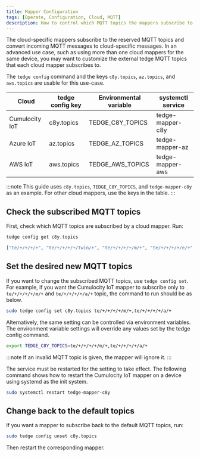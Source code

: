 ```yaml
---
title: Mapper Configuration
tags: [Operate, Configuration, Cloud, MQTT]
description: How to control which MQTT topics the mappers subscribe to
---
```


The cloud-specific mappers subscribe to the reserved MQTT topics and convert incoming MQTT messages to cloud-specific messages.
In an advanced use case, such as using more than one cloud mappers for the same device,
you may want to customize the external tedge MQTT topics that each cloud mapper subscribes to.

The `tedge config` command and the keys `c8y.topics`, `az.topics`, and `aws.topics` are usable for this use-case.

| Cloud          | tedge config key | Environmental variable | systemctl service |
|----------------|------------------|------------------------|-------------------|
| Cumulocity IoT | c8y.topics       | TEDGE_C8Y_TOPICS       | tedge-mapper-c8y  |
| Azure IoT      | az.topics        | TEDGE_AZ_TOPICS        | tedge-mapper-az   |
| AWS IoT        | aws.topics       | TEDGE_AWS_TOPICS       | tedge-mapper-aws  |

:::note
This guide uses `c8y.topics`, `TEDGE_C8Y_TOPICS`, and `tedge-mapper-c8y` as an example.
For other cloud mappers, use the keys in the table.
:::

## Check the subscribed MQTT topics

First, check which MQTT topics are subscribed by a cloud mapper. Run:

```sh
tedge config get c8y.topics
```

```sh title="Output"
["te/+/+/+/+", "te/+/+/+/+/twin/+", "te/+/+/+/+/m/+", "te/+/+/+/+/e/+", "te/+/+/+/+/a/+", "te/+/+/+/+/status/health"]
```

## Set the desired new MQTT topics

If you want to change the subscribed MQTT topics, use `tedge config set`.
For example, if you want the Cumulocity IoT mapper to subscribe only to `te/+/+/+/+/m/+` and `te/+/+/+/+/a/+` topic,
the command to run should be as below.

```sh
sudo tedge config set c8y.topics te/+/+/+/+/m/+,te/+/+/+/+/a/+
```

Alternatively, the same setting can be controlled via environment variables.
The environment variable settings will override any values set by the tedge config command.

```sh
export TEDGE_C8Y_TOPICS=te/+/+/+/+/m/+,te/+/+/+/+/a/+
```

:::note
If an invalid MQTT topic is given, the mapper will ignore it.
:::

The service must be restarted for the setting to take effect.
The following command shows how to restart the Cumulocity IoT mapper on a device using systemd as the init system.

```sh
sudo systemctl restart tedge-mapper-c8y
```

## Change back to the default topics

If you want a mapper to subscribe back to the default MQTT topics, run:

```sh
sudo tedge config unset c8y.topics
```

Then restart the corresponding mapper.
